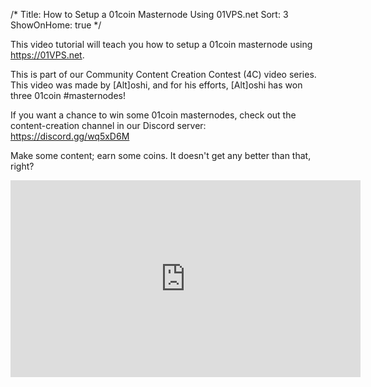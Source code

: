 /*
Title: How to Setup a 01coin Masternode Using 01VPS.net
Sort: 3
ShowOnHome: true
*/

This video tutorial will teach you how to setup a 01coin masternode using https://01VPS.net.

This is part of our Community Content Creation Contest (4C) video series. This video was made by [Alt]oshi, and for his efforts, [Alt]oshi has won three 01coin #masternodes!

If you want a chance to win some 01coin masternodes, check out the content-creation channel in our Discord server: https://discord.gg/wq5xD6M

Make some content; earn some coins. It doesn't get any better than that, right?

<iframe width="560" height="315" src="https://www.youtube.com/embed/cVlLeSqTm4k" frameborder="0" allow="accelerometer; autoplay; encrypted-media; gyroscope; picture-in-picture" allowfullscreen></iframe>
